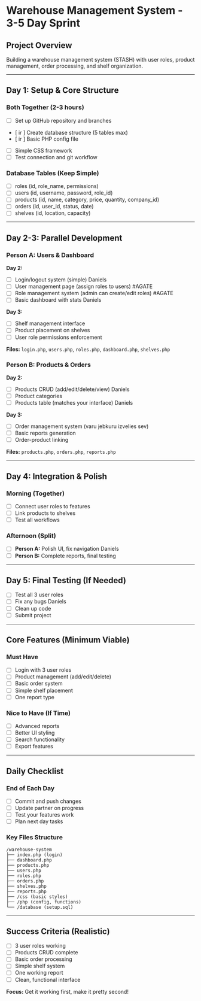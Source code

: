 # Warehouse Management System - 3-5 Day Sprint

## Project Overview
Building a warehouse management system (STASH) with user roles, product management, order processing, and shelf organization.

---

## Day 1: Setup & Core Structure

### Both Together (2-3 hours)
- [ ] Set up GitHub repository and branches
- [ ir ] Create database structure (5 tables max)
- [ ir ] Basic PHP config file
- [ ] Simple CSS framework
- [ ] Test connection and git workflow

### Database Tables (Keep Simple)
- [ ] roles (id, role_name, permissions)
- [ ] users (id, username, password, role_id)
- [ ] products (id, name, category, price, quantity, company_id)
- [ ] orders (id, user_id, status, date)
- [ ] shelves (id, location, capacity)

---

## Day 2-3: Parallel Development

### Person A: Users & Dashboard
**Day 2:**
- [ ] Login/logout system (simple)   Daniels
- [ ] User management page (assign roles to users)    #AGATE
- [ ] Role management system (admin can create/edit roles)  #AGATE
- [ ] Basic dashboard with stats   Daniels   

**Day 3:**
- [ ] Shelf management interface
- [ ] Product placement on shelves
- [ ] User role permissions enforcement

**Files:** `login.php`, `users.php`, `roles.php`, `dashboard.php`, `shelves.php`

### Person B: Products & Orders
**Day 2:**
- [ ] Products CRUD (add/edit/delete/view)   Daniels
- [ ] Product categories
- [ ] Products table (matches your interface) Daniels

**Day 3:**
- [ ] Order management system  (varu jebkuru izvelies sev)
- [ ] Basic reports generation
- [ ] Order-product linking

**Files:** `products.php`, `orders.php`, `reports.php`

---

## Day 4: Integration & Polish

### Morning (Together)
- [ ] Connect user roles to features
- [ ] Link products to shelves
- [ ] Test all workflows

### Afternoon (Split)
- [ ] **Person A:** Polish UI, fix navigation  Daniels
- [ ] **Person B:** Complete reports, final testing

---

## Day 5: Final Testing (If Needed)
- [ ] Test all 3 user roles
- [ ] Fix any bugs      Daniels
- [ ] Clean up code
- [ ] Submit project

---

## Core Features (Minimum Viable)

### Must Have
- [ ] Login with 3 user roles
- [ ] Product management (add/edit/delete)
- [ ] Basic order system
- [ ] Simple shelf placement
- [ ] One report type

### Nice to Have (If Time)
- [ ] Advanced reports
- [ ] Better UI styling
- [ ] Search functionality
- [ ] Export features

---

## Daily Checklist

### End of Each Day
- [ ] Commit and push changes
- [ ] Update partner on progress
- [ ] Test your features work
- [ ] Plan next day tasks

### Key Files Structure
```
/warehouse-system
├── index.php (login)
├── dashboard.php
├── products.php
├── users.php
├── roles.php
├── orders.php
├── shelves.php
├── reports.php
├── /css (basic styles)
├── /php (config, functions)
└── /database (setup.sql)
```

---

## Success Criteria (Realistic)
- [ ] 3 user roles working
- [ ] Products CRUD complete
- [ ] Basic order processing
- [ ] Simple shelf system
- [ ] One working report
- [ ] Clean, functional interface

**Focus:** Get it working first, make it pretty second!

